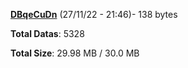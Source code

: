 [**DBqeCuDn**](/data/DBqeCuDn.txt) (27/11/22 - 21:46)- 138 bytes

**Total Datas**: 5328

**Total Size**: 29.98 MB / 30.0 MB